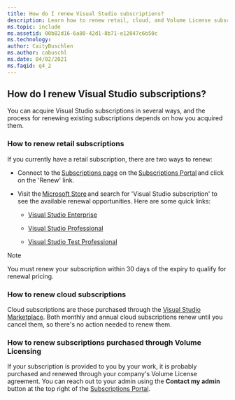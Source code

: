 ```yaml
---
title: How do I renew Visual Studio subscriptions?
description: Learn how to renew retail, cloud, and Volume License subscriptions
ms.topic: include
ms.assetid: 00b82d16-6a80-42d1-8b71-e12047c6b50c
ms.technology: 
author: CaityBuschlen
ms.author: cabuschl
ms.date: 04/02/2021
ms.faqid: q4_2
---
```


## How do I renew Visual Studio subscriptions? 

You can acquire Visual Studio subscriptions in several ways, and the process for renewing existing subscriptions depends on how you acquired them.

### How to renew retail subscriptions 

If you currently have a retail subscription, there are two ways to renew: 

- Connect to the [Subscriptions page](https://my.visualstudio.com/subscriptions) on the [Subscriptions Portal](https://my.visualstudio.com/benefits) and click on the 'Renew' link. 
- Visit the [Microsoft Store](https://www.microsoft.com/store) and search for 'Visual Studio subscription' to see the available renewal opportunities. Here are some quick links: 


    - [Visual Studio Enterprise](https://www.microsoft.com/p/visual-studio-enterprise-subscription/dg7gmgf0dst4?activetab=pivot%3aoverviewtab) 

    - [Visual Studio Professional](https://www.microsoft.com/p/visual-studio-professional-subscription/dg7gmgf0dst3?activetab=pivot%3aoverviewtab)

    - [Visual Studio Test Professional](https://www.microsoft.com/p/visual-studio-test-professional-subscription/dg7gmgf0dst6?activetab=pivot%3aoverviewtab) 

> [!Note]
> You must renew your subscription within 30 days of the expiry to qualify for renewal pricing.

### How to renew cloud subscriptions
Cloud subscriptions are those purchased through the [Visual Studio Marketplace](https://marketplace.visualstudio.com/).  Both monthly and annual cloud subscriptions renew until you cancel them, so there's no action needed to renew them.

### How to renew subscriptions purchased through Volume Licensing
If your subscription is provided to you by your work, it is probably purchased and renewed through your company's Volume License agreement.  You can reach out to your admin using the **Contact my admin** button at the top right of the [Subscriptions Portal](https://my.visualstudio.com/benefits).
